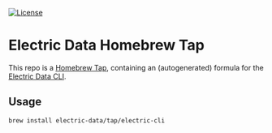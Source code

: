 [![License](https://img.shields.io/badge/license-MIT-green.svg)](LICENSE.md)

# Electric Data Homebrew Tap

This repo is a [Homebrew Tap](https://docs.brew.sh/Taps), 
containing an (autogenerated) formula for the
[Electric Data CLI](https://github.com/electric-data/electric-cli).

## Usage

```sh
brew install electric-data/tap/electric-cli
```
